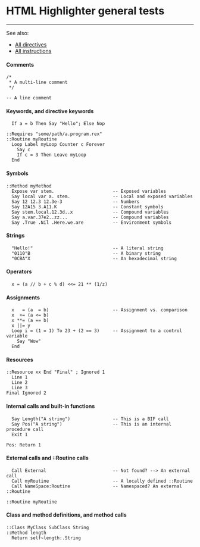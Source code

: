 HTML Highlighter general tests
==============================

---------------------------------------------------

See also:

+ [All directives](/rexx.parser/doc/highlighter/html/directives/)
+ [All instructions](/rexx.parser/doc/highlighter/html/instructions/)

#### Comments

```rexx
/*
 * A multi-line comment
 */

-- A line comment
```

#### Keywords, and directive keywords

```rexx
  If a = b Then Say "Hello"; Else Nop

::Requires "some/path/a.program.rex"
::Routine myRoutine
  Loop Label myLoop Counter c Forever
    Say c
    If c = 3 Then Leave myLoop
  End
```

#### Symbols

```rexx
::Method myMethod
  Expose var stem.                      -- Exposed variables
  Say local var a. stem.                -- Local and exposed variables
  Say 12 12.3 12.3e-3                   -- Numbers
  Say 12A15 3.A11.K                     -- Constant symbols
  Say stem.local.12.3d..x               -- Compound variables
  Say a.var.37e2..zz...                 -- Compound variables
  Say .True .Nil .Here.we.are           -- Environment symbols
```

#### Strings

```rexx
  "Hello!"                              -- A literal string
  "0110"B                               -- A binary string
  "0CBA"X                               -- An hexadecimal string
```

#### Operators

```rexx
  x = (a // b + c % d) <<= 21 ** (1/z)
```

#### Assignments

```rexx
  x   = (a  = b)                        -- Assignment vs. comparison
  x  += (a <= b)
  x **= (a == b)
  x ||= y
  Loop i = (1 = 1) To 23 + (2 == 3)     -- Assignment to a control variable
    Say "Wow"
  End
```

#### Resources

```rexx
::Resource xx End "Final" ; Ignored 1
  Line 1
  Line 2
  Line 3
Final Ignored 2
```

#### Internal calls and built-in functions

```rexx
  Say Length("A string")                -- This is a BIF call
  Say Pos("A string")                   -- This is an internal procedure call
  Exit 1

Pos: Return 1
```

#### External calls and ::Routine calls

```rexx
  Call External                         -- Not found? --> An external call
  Call myRoutine                        -- A locally defined ::Routine
  Call NameSpace:Routine                -- Namespaced? An external ::Routine

::Routine myRoutine
```

#### Class and method definitions, and method calls

```rexx
::Class MyClass SubClass String
::Method length
  Return self~length:.String
```